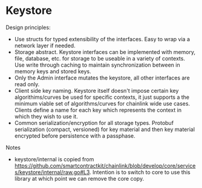 # Keystore
Design principles:
- Use structs for typed extensibility of the interfaces. Easy
to wrap via a network layer if needed.
- Storage abstract. Keystore interfaces can be implemented with memory, file, database, etc. for storage to be useable in a variety of 
contexts. Use write through caching to maintain synchronization between in memory keys and stored keys.
- Only the Admin interface mutates the keystore, all other interfaces
are read only. 
- Client side key naming. Keystore itself doesn't impose certain key algorithims/curves be used for specific contexts, it just supports a the minimum viable set of algorithms/curves for chainlink wide use cases. Clients define a name for each key which represents
the context in which they wish to use it. 
- Common serialization/encryption for all storage types. Protobuf serialization (compact, versioned) for key material and then key material encrypted before persistence with a passphase.

Notes
- keystore/internal is copied from https://github.com/smartcontractkit/chainlink/blob/develop/core/services/keystore/internal/raw.go#L3. Intention is to switch to core to use this library at which point we can remove the core copy.